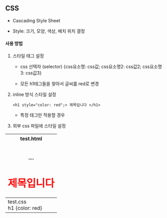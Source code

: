 ## CSS

* Cascading Style Sheet

* Style: 크기, 모양, 색상, 배치 위치 결정



#### 사용 방법

1. 스타일 태그 설정

   <style>
       h1 {color: red}
   </style>

   * css 선택자 (selector) {css요소명: css값; css요소명2: css값2; css요소명3: css값3}

   * 모든 h1태그들을 찾아서 글씨를 red로 변경

2. inline 방식 스타일 설정

   ``<h1 style="color: red";> 제목입니다 </h1>``

   * 특정 태그만 적용할 경우

3. 외부 css 파일에 스타일 설정

| test.html<br /><head><br /><link rel="stylesheet" href="test.css"><br />....<br /><h1> 제목입니다 </h1> |
| ------------------------------------------------------------ |
| test.css<br />h1 {color: red}                                |
